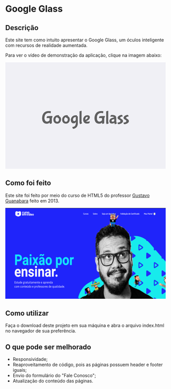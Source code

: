 # Google Glass

## Descrição

Este site tem como intuito apresentar o Google Glass, um óculos inteligente com recursos de realidade aumentada.   

Para ver o vídeo de demonstração da aplicação, clique na imagem abaixo:

[![Watch the video](https://github.com/LissandraRodrigues/google-glass/blob/master/capa.png )](https://www.youtube.com/watch?v=86rktWwT4rs&feature=youtu.be)

## Como foi feito

Este site foi feito por meio do curso de HTML5 do professor <a href = "https://www.cursoemvideo.com/"> Gustavo Guanabara<a/> feito em 2013. 

![alt text](https://github.com/LissandraRodrigues/google-glass/blob/master/curso_em_video.png?raw=true)


## Como utilizar

Faça o download deste projeto em sua máquina e abra o arquivo index.html no navegador de sua preferência.

## O que pode ser melhorado

- Responsividade;
- Reaproveitamento de código, pois as páginas possuem header e footer iguais;
- Envio do formulário do "Fale Conosco";
- Atualização do conteúdo das páginas. 
